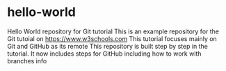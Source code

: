 # hello-world
Hello World repository for Git tutorial
This is an example repository for the Git tutoial on https://www.w3schools.com
This tutorial focuses mainly on Git and GitHub as its remote
This repository is built step by step in the tutorial.
It now includes steps for GitHub
including how to work with branches info
